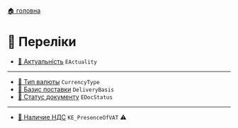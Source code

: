 ﻿[🏠 головна](../README.MD)

# 🎲 Переліки

- [🎲 Актуальність](./EActuality.md) `EActuality`

---

- [🎲 Тип валюты](./Enums/CurrencyType.md) `CurrencyType`
- [🎲 Базис поставки](./Enums/DeliveryBasis.md) `DeliveryBasis`
- [🎲 Статус документу](./Enums/EDocStatus.md) `EDocStatus`
---
- [🎲 Наличие НДС](./Enums/KE_PresenceOfVAT.md) `KE_PresenceOfVAT` ⚠️